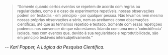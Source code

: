 > <small>“Somente quando certos eventos se repetem de acordo com regras ou regularidades, como é o caso de experimentos repetíveis, nossas observações podem ser testadas - em princípio - por qualquer pessoa. Não levamos nem mesmo nossas próprias observações a sério, nem as aceitamos como observações científicas, até que as tenhamos repetido e testado. Somente com essas repetições podemos nos convencer de que não estamos lidando com uma mera 'coincidência' isolada, mas com eventos  que, devido à sua regularidade e reprodutibilidade, são em princípio testáveis intersubjetivamente.”</small>

-- <cite>Karl Popper, A Lógica da Pesquisa Científica.</cite>
